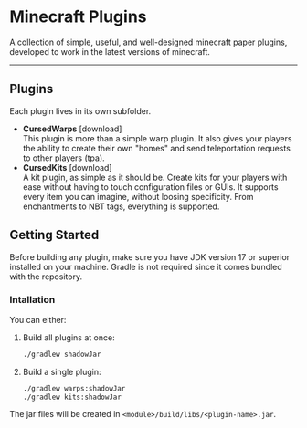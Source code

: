 # Minecraft Plugins

A collection of simple, useful, and well-designed minecraft paper plugins,
developed to work in the latest versions of minecraft.

---

## Plugins

Each plugin lives in its own subfolder.

* **CursedWarps** [download] \
  This plugin is more than a simple warp plugin. It also gives your players the ability to
  create their own "homes" and send teleportation requests to other players (tpa).
* **CursedKits** [download] \
  A kit plugin, as simple as it should be. Create kits for your players with ease without 
  having to touch configuration files or GUIs. It supports every item you can imagine,
  without loosing specificity. From enchantments to NBT tags, everything is supported.

## Getting Started

Before building any plugin, make sure you have JDK version 17 or superior installed on your machine.
Gradle is not required since it comes bundled with the repository.

### Intallation

You can either:

1. Build all plugins at once:
   ```bash
   ./gradlew shadowJar
   ```
2. Build a single plugin:
   ```bash
   ./gradlew warps:shadowJar
   ./gradlew kits:shadowJar
   ```

The jar files will be created in `<module>/build/libs/<plugin-name>.jar`.